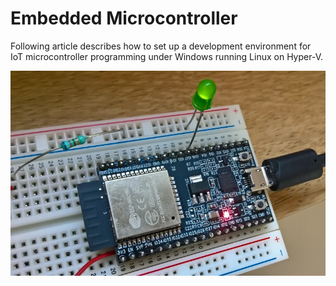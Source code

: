 # Embedded Microcontroller
Following article describes how to set up a development environment for IoT microcontroller programming under Windows running Linux on Hyper-V.

![Microcontroller](Doc/Microcontroller.jpg "ESP32")

